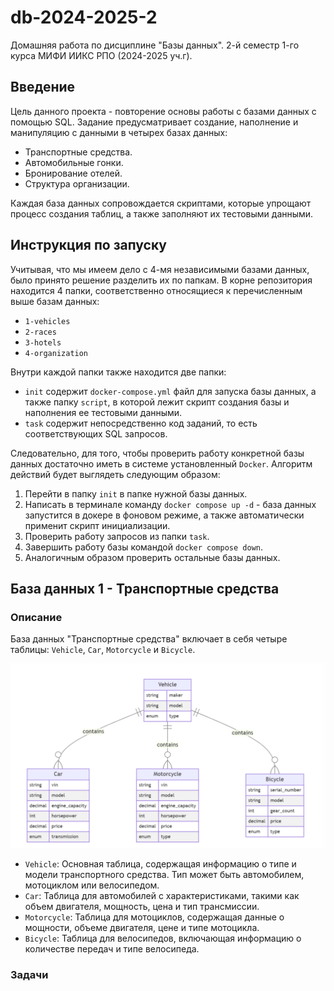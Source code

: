 # db-2024-2025-2

Домашняя работа по дисциплине "Базы данных". 2-й семестр 1-го курса МИФИ ИИКС РПО (2024-2025 уч.г).

## Введение

Цель данного проекта - повторение основы работы с базами данных с помощью SQL. Задание предусматривает создание, наполнение и манипуляцию с данными в четырех базах данных:

- Транспортные средства.
- Автомобильные гонки.
- Бронирование отелей.
- Структура организации.

Каждая база данных сопровождается скриптами, которые упрощают процесс создания таблиц, а также заполняют их тестовыми данными.

## Инструкция по запуску

Учитывая, что мы имеем дело с 4-мя независимыми базами данных, было принято решение разделить их по папкам. В корне репозитория находится 4 папки, соответственно относящиеся к перечисленным выше базам данных:

- `1-vehicles`
- `2-races`
- `3-hotels`
- `4-organization`

Внутри каждой папки также находится две папки:

- `init` содержит `docker-compose.yml` файл для запуска базы данных, а также папку `script`, в которой лежит скрипт создания базы и наполнения ее тестовыми данными.
- `task` содержит непосредственно код заданий, то есть соответствующих SQL запросов.

Следовательно, для того, чтобы проверить работу конкретной базы данных достаточно иметь в системе установленный `Docker`. Алгоритм действий будет выглядеть следующим образом:

1. Перейти в папку `init` в папке нужной базы данных.
2. Написать в терминале команду `docker compose up -d` - база данных запустится в докере в фоновом режиме, а также автоматически применит скрипт инициализации.
3. Проверить работу запросов из папки `task`.
4. Завершить работу базы командой `docker compose down`.
5. Аналогичным образом проверить остальные базы данных.

## База данных 1 - Транспортные средства

### Описание

База данных "Транспортные средства" включает в себя четыре таблицы: `Vehicle`, `Car`, `Motorcycle` и `Bicycle`.

![Схема базы данных "Транспортные средства"](./images/1-vehicles-schema.png)

- `Vehicle`: Основная таблица, содержащая информацию о типе и модели транспортного средства. Тип может быть автомобилем, мотоциклом или велосипедом.
- `Car`: Таблица для автомобилей с характеристиками, такими как объем двигателя, мощность, цена и тип трансмиссии.
- `Motorcycle`: Таблица для мотоциклов, содержащая данные о мощности, объеме двигателя, цене и типе мотоцикла.
- `Bicycle`: Таблица для велосипедов, включающая информацию о количестве передач и типе велосипеда.

### Задачи